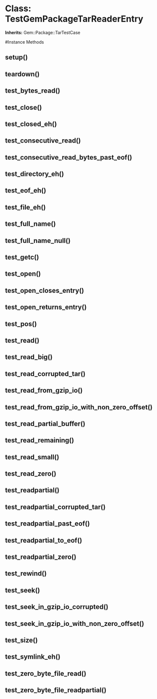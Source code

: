 # Class: TestGemPackageTarReaderEntry
**Inherits:** Gem::Package::TarTestCase
    




#Instance Methods
## setup() [](#method-i-setup)

## teardown() [](#method-i-teardown)

## test_bytes_read() [](#method-i-test_bytes_read)

## test_close() [](#method-i-test_close)

## test_closed_eh() [](#method-i-test_closed_eh)

## test_consecutive_read() [](#method-i-test_consecutive_read)

## test_consecutive_read_bytes_past_eof() [](#method-i-test_consecutive_read_bytes_past_eof)

## test_directory_eh() [](#method-i-test_directory_eh)

## test_eof_eh() [](#method-i-test_eof_eh)

## test_file_eh() [](#method-i-test_file_eh)

## test_full_name() [](#method-i-test_full_name)

## test_full_name_null() [](#method-i-test_full_name_null)

## test_getc() [](#method-i-test_getc)

## test_open() [](#method-i-test_open)

## test_open_closes_entry() [](#method-i-test_open_closes_entry)

## test_open_returns_entry() [](#method-i-test_open_returns_entry)

## test_pos() [](#method-i-test_pos)

## test_read() [](#method-i-test_read)

## test_read_big() [](#method-i-test_read_big)

## test_read_corrupted_tar() [](#method-i-test_read_corrupted_tar)

## test_read_from_gzip_io() [](#method-i-test_read_from_gzip_io)

## test_read_from_gzip_io_with_non_zero_offset() [](#method-i-test_read_from_gzip_io_with_non_zero_offset)

## test_read_partial_buffer() [](#method-i-test_read_partial_buffer)

## test_read_remaining() [](#method-i-test_read_remaining)

## test_read_small() [](#method-i-test_read_small)

## test_read_zero() [](#method-i-test_read_zero)

## test_readpartial() [](#method-i-test_readpartial)

## test_readpartial_corrupted_tar() [](#method-i-test_readpartial_corrupted_tar)

## test_readpartial_past_eof() [](#method-i-test_readpartial_past_eof)

## test_readpartial_to_eof() [](#method-i-test_readpartial_to_eof)

## test_readpartial_zero() [](#method-i-test_readpartial_zero)

## test_rewind() [](#method-i-test_rewind)

## test_seek() [](#method-i-test_seek)

## test_seek_in_gzip_io_corrupted() [](#method-i-test_seek_in_gzip_io_corrupted)

## test_seek_in_gzip_io_with_non_zero_offset() [](#method-i-test_seek_in_gzip_io_with_non_zero_offset)

## test_size() [](#method-i-test_size)

## test_symlink_eh() [](#method-i-test_symlink_eh)

## test_zero_byte_file_read() [](#method-i-test_zero_byte_file_read)

## test_zero_byte_file_readpartial() [](#method-i-test_zero_byte_file_readpartial)

